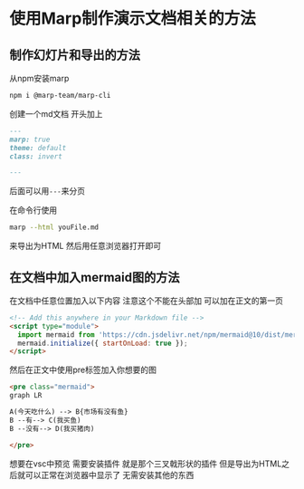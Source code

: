 # 使用Marp制作演示文档相关的方法

## 制作幻灯片和导出的方法

从npm安装marp

```sh
npm i @marp-team/marp-cli
```

创建一个md文档 开头加上
```md
---
marp: true
theme: default
class: invert

---
```
后面可以用`---`来分页

在命令行使用

```bash
marp --html youFile.md
```

来导出为HTML 然后用任意浏览器打开即可

## 在文档中加入mermaid图的方法

在文档中任意位置加入以下内容 注意这个不能在头部加 可以加在正文的第一页

```html
<!-- Add this anywhere in your Markdown file -->
<script type="module">
  import mermaid from 'https://cdn.jsdelivr.net/npm/mermaid@10/dist/mermaid.esm.min.mjs';
  mermaid.initialize({ startOnLoad: true });
</script>
```

然后在正文中使用pre标签加入你想要的图

```markdown
<pre class="mermaid">
graph LR

A(今天吃什么) --> B{市场有没有鱼}
B --有--> C(我买鱼)
B --没有--> D(我买猪肉)

</pre>
```

想要在vsc中预览 需要安装插件 就是那个三叉戟形状的插件 但是导出为HTML之后就可以正常在浏览器中显示了 无需安装其他的东西

